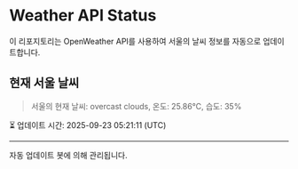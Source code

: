 
# Weather API Status

이 리포지토리는 OpenWeather API를 사용하여 서울의 날씨 정보를 자동으로 업데이트합니다.

## 현재 서울 날씨
> 서울의 현재 날씨: overcast clouds, 온도: 25.86°C, 습도: 35%

⏳ 업데이트 시간: 2025-09-23 05:21:11 (UTC)

---
자동 업데이트 봇에 의해 관리됩니다.
